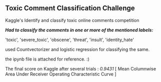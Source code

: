 ## Toxic Comment Classification Challenge
Kaggle's Identify and classify toxic online comments competition


**_Had to classify the comments in one or more of the mentioned labels:_**
   
 'toxic', 
 'severe_toxic', 
 'obscene', 
 'threat', 
 'insult', 
 'identity_hate'

used Countvectorizer and logistic regression for classifying the same.

the ipynb file is attached for reference. :)


The final score on Kaggle after several trials : _0.9431_ [ Mean Columnwise Area Under Receiver Operating Characteristic Curve ]

